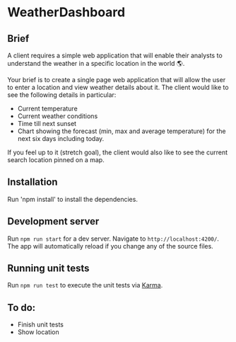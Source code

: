 # WeatherDashboard

## Brief

A client requires a simple web application that will enable their analysts to understand the weather in a specific location in the world 🌎.

Your brief is to create a single page web application that will allow the user to enter a location and view weather details about it. The client would like to see the following details in particular:

- Current temperature
- Current weather conditions
- Time till next sunset
- Chart showing the forecast (min, max and average temperature) for the next six days including today.

If you feel up to it (stretch goal), the client would also like to see the current search location pinned on a map.

## Installation

Run 'npm install' to install the dependencies.

## Development server

Run `npm run start` for a dev server. Navigate to `http://localhost:4200/`. The app will automatically reload if you change any of the source files.

## Running unit tests

Run `npm run test` to execute the unit tests via [Karma](https://karma-runner.github.io).


## To do:

- Finish unit tests
- Show location
